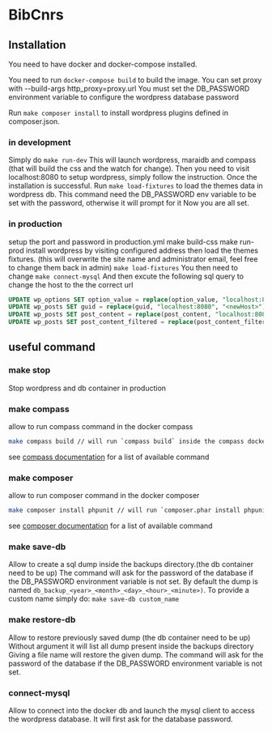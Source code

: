 # BibCnrs

## Installation
You need to have docker and docker-compose installed.

You need to run `docker-compose build` to build the image.
You can set proxy with --build-args http_proxy=proxy.url
You must set the DB_PASSWORD environment variable to configure the wordpress database password

Run `make composer install` to install wordpress plugins defined in composer.json.

### in development
Simply do `make run-dev`
This will launch wordpress, maraidb and compass (that will build the css and the watch for change).
Then you need to visit localhost:8080 to setup wordpress, simply follow the instruction.
Once the installation is successful.
Run `make load-fixtures` to load the themes data in wordpress db.
This command need the DB_PASSWORD env variable to be set with the password, otherwise it will prompt for it
Now you are all set.

### in production
setup the port and password in production.yml
make build-css
make run-prod
install wordpress by visiting configured address
then load the themes fixtures. (this will overwrite the site name and administrator email, feel free to change them back in admin)
`make load-fixtures`
You then need to change
`make connect-mysql`
And then excute the following sql query to change the host to the the correct url
```sql
UPDATE wp_options SET option_value = replace(option_value, "localhost:8080", "<newHost>") WHERE option_name = "home" OR option_name = "siteurl";
UPDATE wp_posts SET guid = replace(guid, "localhost:8080", "<newHost>");
UPDATE wp_posts SET post_content = replace(post_content, "localhost:8080", "<newHost>");
UPDATE wp_posts SET post_content_filtered = replace(post_content_filtered, 'localhost:8080', '<newHost>');
```

## useful command

### make stop
Stop wordpress and db container in production

### make compass
allow to run compass command in the docker compass
```sh
make compass build // will run `compass build` inside the compass docker
```
see [compass documentation](http://compass-style.org/help/documentation/command-line/) for a list of available command

### make composer
allow to run composer command in the docker composer
```sh
make composer install phpunit // will run `composer.phar install phpunit` inside the composer docker
```
see [composer documentation](https://getcomposer.org/doc/03-cli.md#command-line-interface-commands) for a list of available command

### make save-db
Allow to create a sql dump inside the backups directory.(the db container need to be up)
The command will ask for the password of the database if the DB_PASSWORD environment variable is not set.
By default the dump is named `db_backup_<year>_<month>_<day>_<hour>_<minute>)`.
To provide a custom name simply do: `make save-db custom_name`

### make restore-db
Allow to restore previously saved dump (the db container need to be up)
Without argument it will list all dump present inside the backups directory
Giving a file name will restore the given dump.
The command will ask for the password of the database if the DB_PASSWORD environment variable is not set.

### connect-mysql
Allow to connect into the docker db and launch the mysql client to access the wordpress database.
It will first ask for the database password.
